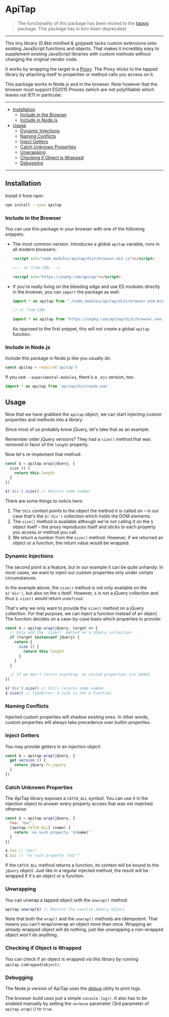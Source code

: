 # ApiTap

> The functionality of this package has been moved to the [tapsig](https://www.npmjs.com/package/tapsig) package. This package has in turn been deprecated.

---

This tiny library (0.6kb minified & gzipped) tacks custom extensions onto existing JavaScript functions and objects. That makes it incredibly easy to supplement existing JavaScript libraries with custom methods without changing the original vendor code.

It works by wrapping the target in a [Proxy](https://developer.mozilla.org/docs/Web/JavaScript/Reference/Global_Objects/Proxy). The Proxy sticks to the tapped library by attaching itself to properties or method calls you access on it.

This package works in Node.js and in the browser. Note however that the browser *must* support ES2015 Proxies (which are not polyfillable) which leaves out IE11 in particular.

---

* [Installation](#installation)
  * [Include in the Browser](#include-in-the-browser)
  * [Include in Node.js](#include-in-nodejs)
* [Usage](#usage)
  * [Dynamic Injections](#dynamic-injections)
  * [Naming Conflicts](#naming-conflicts)
  * [Inject Getters](#inject-getters)
  * [Catch Unknown Properties](#catch-unknown-properties)
  * [Unwrapping](#unwrapping)
  * [Checking if Object is Wrapped](#checking-if-object-is-wrapped)
  * [Debugging](#debugging)

---

## Installation
Install it from npm:

```bash
npm install --save apitap
```

### Include in the Browser
You can use this package in your browser with one of the following snippets:

* The most common version. Introduces a global `apitap` variable, runs in all modern browsers:

  ```html
  <script src="node_modules/apitap/dist/browser.min.js"></script>

  <!-- or from CDN: -->

  <script src="https://unpkg.com/apitap"></script>
  ```

* If you're really living on the bleeding edge and use ES modules directly in the browser, you can `import` the package as well:

  ```javascript
  import * as apitap from "./node_modules/apitap/dist/browser.esm.min.js"

  // or from CDN:

  import * as apitap from "https://unpkg.com/apitap/dist/browser.esm.min.js"
  ```

  As opposed to the first snippet, this will not create a global `apitap` function.


### Include in Node.js
Include this package in Node.js like you usually do:

```javascript
const apitap = require('apitap')
```

If you use `--experimental-modules`, there's a `.mjs` version, too:

```javascript
import * as apitap from 'apitap/dist/node.esm'
```


## Usage
Now that we have grabbed the `apitap` object, we can start injecting custom properties and methods into a library.

Since most of us probably know jQuery, let's take that as an example.

Remember older jQuery versions? They had a `size()` method that was removed in favor of the `length` property.

Now let's re-implement that method:

```javascript
const $ = apitap.wrap(jQuery, {
  size () {
    return this.length
  }
})

$('div').size() // Returns some number
```

There are some things to notice here:
1. The `this` context points to the object the method it is called on – in our case that's the `$('div')` collection which holds the DOM elements.
2. The `size()` method is available although we're not calling it on the `$` object itself – the proxy reproduces itself and sticks to each property you access or method you call.
3. We return a number from the `size()` method. However, if we returned an object or a function, the return value would be wrapped.

### Dynamic Injections
The second point is a feature, but in our example it can be quite unhandy: In most cases, we want to inject our custom properties only under certain circumstances.

In the example above, the `size()` method is not only available on the `$('div')`, but also on the `$` itself. However, `$` is not a jQuery collection and thus `$.size()` would return `undefined`.

That's why we only want to provide the `size()` method on a jQuery collection. For that purpose, we can inject a function instead of an object. The function decides on a case-by-case basis which properties to provide:

```javascript
const $ = apitap.wrap(jQuery, target => {
  // Only add the `size()` method on a jQuery collection
  if (target instanceof jQuery) {
    return {
      size () {
        return this.length
      }
    }
  }

  // If we don't return anything, no custom properties are added
})

$('div').size() // Still returns some number
$.size() // TypeError: $.size is not a function
```

### Naming Conflicts
Injected custom properties will shadow existing ones. In other words, custom properties will always take precedence over builtin properties.

### Inject Getters
You may provide getters in an injection object:

```javascript
const $ = apitap.wrap(jQuery, {
  get version () {
    return jQuery.fn.jquery
  }
})
```

### Catch Unknown Properties
The ApiTap library exposes a `CATCH_ALL` symbol. You can use it in the injection object to answer every property access that was not matched otherwise:

```javascript
const $ = apitap.wrap(jQuery, {
  foo: 'bar',
  [apitap.CATCH_ALL] (name) {
    return `no such property '${name}'`
  }
})

$.foo // "bar"
$.baz // "no such property 'baz'"
```

If the `CATCH_ALL` method returns a function, its context will be bound to the `jQuery` object. Just like in a regular injected method, the result will be wrapped if it's an object or a function.

### Unwrapping
You can unwrap a tapped object with the `unwrap()` method:

```javascript
apitap.unwrap($) // Returns the vanilla jQuery object
```

Note that both the `wrap()` and the `unwrap()` methods are idempotent. That means you can't wrap/unwrap an object more than once. Wrapping an already wrapped object will do nothing, just like unwrapping a non-wrapped object won't do anything.

### Checking if Object is Wrapped
You can check if an object is wrapped via this library by running `apitap.isWrapped(object)`.

### Debugging
The Node.js version of ApiTap uses the [debug](https://npmjs.com/package/debug) utility to print logs.

The browser build uses just a simple `console.log()`. It also has to be enabled manually by setting the `verbose` parameter (3rd parameter of `apitap.wrap()`) to `true`.
